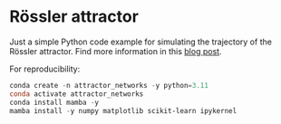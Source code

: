 # Rössler attractor 

Just a simple Python code example for simulating the trajectory of the Rössler attractor. Find more information in this [blog post](https://www.fabriziomusacchio.com/blog/2024-03-10-roessler_attractor/).

For reproducibility:

```powershell
conda create -n attractor_networks -y python=3.11
conda activate attractor_networks
conda install mamba -y
mamba install -y numpy matplotlib scikit-learn ipykernel
```